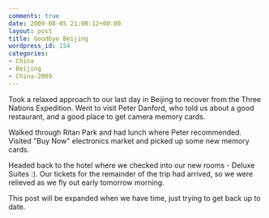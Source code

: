 ```yaml
---
comments: true
date: 2009-08-05 21:00:12+00:00
layout: post
title: Goodbye Beijing
wordpress_id: 154
categories:
- China
- Beijing
- China-2009
---
```


Took a relaxed approach to our last day in Beijing to recover from the Three Nations Expedition. Went to visit Peter Danford, who told us about a good restaurant, and a good place to get camera memory cards.

Walked through Ritan Park and had lunch where Peter recommended. Visited "Buy Now" electronics market and picked up some new memory cards.

Headed back to the hotel where we checked into our new rooms - Deluxe Suites :). Our tickets for the remainder of the trip had arrived, so we were relieved as we fly out early tomorrow morning.

This post will be expanded when we have time, just trying to get back up to date.
